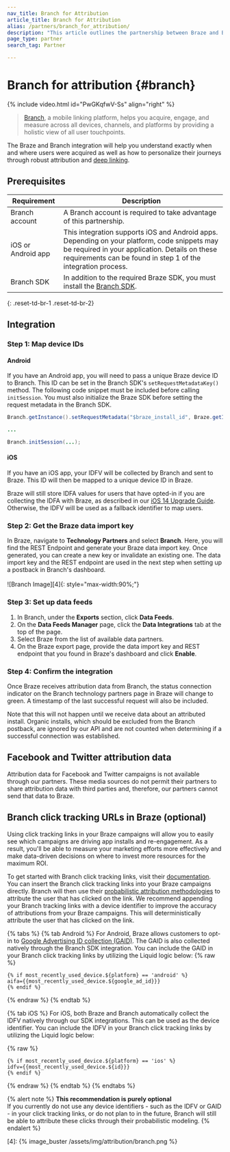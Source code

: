 ```yaml
---
nav_title: Branch for Attribution
article_title: Branch for Attribution
alias: /partners/branch_for_attribution/
description: "This article outlines the partnership between Braze and Branch, a mobile linking platform that helps you acquire, engage, and measure across all devices, channels, and platforms."
page_type: partner
search_tag: Partner

---
```


# Branch for attribution {#branch}

{% include video.html id="PwGKqfwV-Ss" align="right" %}

> [Branch](https://docs.branch.io/pages/integrations/braze/), a mobile linking platform, helps you acquire, engage, and measure across all devices, channels, and platforms by providing a holistic view of all user touchpoints.

The Braze and Branch integration will help you understand exactly when and where users were acquired as well as how to personalize their journeys through robust attribution and [deep linking]({{site.baseurl}}/partners/channel_extensions/deep_linking/branch_for_deeplinking/).

## Prerequisites

| Requirement | Description |
|---|---|
| Branch account | A Branch account is required to take advantage of this partnership. |
| iOS or Android app | This integration supports iOS and Android apps. Depending on your platform, code snippets may be required in your application. Details on these requirements can be found in step 1 of the integration process. |
| Branch SDK | In addition to the required Braze SDK, you must install the [Branch SDK](https://help.branch.io/developers-hub/docs/native-sdks-overview). |
{: .reset-td-br-1 .reset-td-br-2}

## Integration

### Step 1: Map device IDs

#### Android 

If you have an Android app, you will need to pass a unique Braze device ID to Branch. This ID can be set in the Branch SDK's `setRequestMetadataKey()` method. The following code snippet must be included before calling `initSession`. You must also initialize the Braze SDK before setting the request metadata in the Branch SDK.

```java
Branch.getInstance().setRequestMetadata("$braze_install_id", Braze.getInstance(context).getInstallTrackingId());

...

Branch.initSession(...);
```
#### iOS

If you have an iOS app, your IDFV will be collected by Branch and sent to Braze. This ID will then be mapped to a unique device ID in Braze.

Braze will still store IDFA values for users that have opted-in if you are collecting the IDFA with Braze, as described in our [iOS 14 Upgrade Guide]({{site.baseurl}}/developer_guide/platform_integration_guides/ios/ios_14/#idfa). Otherwise, the IDFV will be used as a fallback identifier to map users.

### Step 2: Get the Braze data import key

In Braze, navigate to **Technology Partners** and select **Branch**. Here, you will find the REST Endpoint and generate your Braze data import key. Once generated, you can create a new key or invalidate an existing one. The data import key and the REST endpoint are used in the next step when setting up a postback in Branch's dashboard.<br><br>![Branch Image][4]{: style="max-width:90%;"}

### Step 3: Set up data feeds

1. In Branch, under the **Exports** section, click **Data Feeds**.
2. On the **Data Feeds Manager** page, click the **Data Integrations** tab at the top of the page. 
3. Select Braze from the list of available data partners. 
4. On the Braze export page, provide the data import key and REST endpoint that you found in Braze's dashboard and click **Enable**.

### Step 4: Confirm the integration

Once Braze receives attribution data from Branch, the status connection indicator on the Branch technology partners page in Braze will change to green. A timestamp of the last successful request will also be included. 

Note that this will not happen until we receive data about an attributed install. Organic installs, which should be excluded from the Branch postback, are ignored by our API and are not counted when determining if a successful connection was established.

## Facebook and Twitter attribution data

Attribution data for Facebook and Twitter campaigns is not available through our partners. These media sources do not permit their partners to share attribution data with third parties and, therefore, our partners cannot send that data to Braze.

## Branch click tracking URLs in Braze (optional)

Using click tracking links in your Braze campaigns will allow you to easily see which campaigns are driving app installs and re-engagement. As a result, you'll be able to measure your marketing efforts more effectively and make data-driven decisions on where to invest more resources for the maximum ROI.

To get started with Branch click tracking links, visit their [documentation](https://help.branch.io/using-branch/docs/ad-links). You can insert the Branch click tracking links into your Braze campaigns directly. Branch will then use their [probabilistic attribution methodologies](https://help.branch.io/using-branch/docs/branch-attribution-logic-settings) to attribute the user that has clicked on the link. We recommend appending your Branch tracking links with a device identifier to improve the accuracy of attributions from your Braze campaigns. This will deterministically attribute the user that has clicked on the link.

{% tabs %}
{% tab Android %}
For Android, Braze allows customers to opt-in to [Google Advertising ID collection (GAID)]({{site.baseurl}}/developer_guide/platform_integration_guides/android/initial_sdk_setup/optional_gaid_collection/#optional-google-advertising-id). The GAID is also collected natively through the Branch SDK integration. You can include the GAID in your Branch click tracking links by utilizing the Liquid logic below:
{% raw %}
```
{% if most_recently_used_device.${platform} == 'android' %}
aifa={{most_recently_used_device.${google_ad_id}}}
{% endif %}
```
{% endraw %}
{% endtab %}

{% tab iOS %}
For iOS, both Braze and Branch automatically collect the IDFV natively through our SDK integrations. This can be used as the device identifier. You can include the IDFV in your Branch click tracking links by utilizing the Liquid logic below:

{% raw %}
```
{% if most_recently_used_device.${platform} == 'ios' %}
idfv={{most_recently_used_device.${id}}}
{% endif %}
```
{% endraw %}
{% endtab %}
{% endtabs %}

{% alert note %}
__This recommendation is purely optional__<br>
If you currently do not use any device identifiers - such as the IDFV or GAID - in your click tracking links, or do not plan to in the future, Branch will still be able to attribute these clicks through their probabilistic modeling.
{% endalert %}

[22]: https://docs.branch.io/pages/exports/ua-webhooks/ "Branch Webhooks"
[4]: {% image_buster /assets/img/attribution/branch.png %}